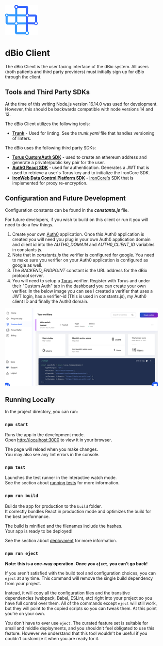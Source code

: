 ![dbio-logo](./readme-assets/logo.png)
# dBio Client

The dBio Client is the user facing interface of the dBio system. All users (both patients and third party providers) must initially sign up for dBio through the client.

## Tools and Third Party SDKs

At the time of this writing Node.js version 16.14.0 was used for development. However, this should be backwards compatible with node versions 14 and 12.

The dBio Client utilizes the following tools:
- **[Trunk](https://trunk.io/)** - Used for linting. See the _trunk.yaml_ file that handles versioning of linters.

The dBio uses the following third party SDKs:
- **[Torus CustomAuth SDK](https://docs.tor.us/customauth/get-started)** - used to create an ethereum address and generate a private/public key pair for the user.
- **[Auth0 React SDK](https://auth0.com/docs/libraries/auth0-react)** - used for authentication. Generates a JWT that is used to retrieve a user's Torus key and to initialize the IronCore SDK.
- **[IronWeb Data Control Platform SDK](https://ironcorelabs.com/docs/data-control-platform/javascript/react/)** - [IronCore's](https://ironcorelabs.com/) SDK that is implemented for proxy re-encryption.

## Configuration and Future Development

Configuration constants can be found in the **_constants.js_** file.

For future developers, if you wish to build on this client or run it you will need to do a few things.

1. Create your own [Auth0](https://auth0.com/) application. Once this Auth0 application is created you will need you plug in your own Auth0 application domain and client id into the *AUTH0_DOMAIN* and *AUTH0_CLIENT_ID* variables in constants.js.
2. Note that in *constants.js* the verifier is configured for google. You need to make sure you verifier on your Auth0 application is configured as google as well.
3. The *BACKEND_ENDPOINT* constant is the URL address for the dBio protocol server.
4. You will need to setup a [Torus](tor.us) verifier. Register with Torus and under their "Custom Auth" tab in the dashboard you can create your own verifier. In the below image you can see I created a verifier that uses a JWT login, has a verifier-id (This is used in constants.js), my Auth0 client ID and finally the Auth0 domain.

![torus-example](./readme-assets/torus.png)

## Running Locally

In the project directory, you can run:

### `npm start`

Runs the app in the development mode.\
Open [http://localhost:3000](http://localhost:3000) to view it in your browser.

The page will reload when you make changes.\
You may also see any lint errors in the console.

### `npm test`

Launches the test runner in the interactive watch mode.\
See the section about [running tests](https://facebook.github.io/create-react-app/docs/running-tests) for more information.

### `npm run build`

Builds the app for production to the `build` folder.\
It correctly bundles React in production mode and optimizes the build for the best performance.

The build is minified and the filenames include the hashes.\
Your app is ready to be deployed!

See the section about [deployment](https://facebook.github.io/create-react-app/docs/deployment) for more information.

### `npm run eject`

**Note: this is a one-way operation. Once you `eject`, you can't go back!**

If you aren't satisfied with the build tool and configuration choices, you can `eject` at any time. This command will remove the single build dependency from your project.

Instead, it will copy all the configuration files and the transitive dependencies (webpack, Babel, ESLint, etc) right into your project so you have full control over them. All of the commands except `eject` will still work, but they will point to the copied scripts so you can tweak them. At this point you're on your own.

You don't have to ever use `eject`. The curated feature set is suitable for small and middle deployments, and you shouldn't feel obligated to use this feature. However we understand that this tool wouldn't be useful if you couldn't customize it when you are ready for it.

